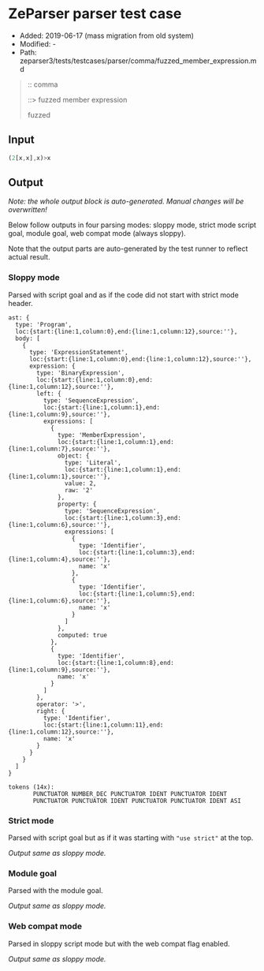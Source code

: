 # ZeParser parser test case

- Added: 2019-06-17 (mass migration from old system)
- Modified: -
- Path: zeparser3/tests/testcases/parser/comma/fuzzed_member_expression.md

> :: comma
>
> ::> fuzzed member expression
>
> fuzzed

## Input

`````js
(2[x,x],x)>x
`````

## Output

_Note: the whole output block is auto-generated. Manual changes will be overwritten!_

Below follow outputs in four parsing modes: sloppy mode, strict mode script goal, module goal, web compat mode (always sloppy).

Note that the output parts are auto-generated by the test runner to reflect actual result.

### Sloppy mode

Parsed with script goal and as if the code did not start with strict mode header.

`````
ast: {
  type: 'Program',
  loc:{start:{line:1,column:0},end:{line:1,column:12},source:''},
  body: [
    {
      type: 'ExpressionStatement',
      loc:{start:{line:1,column:0},end:{line:1,column:12},source:''},
      expression: {
        type: 'BinaryExpression',
        loc:{start:{line:1,column:0},end:{line:1,column:12},source:''},
        left: {
          type: 'SequenceExpression',
          loc:{start:{line:1,column:1},end:{line:1,column:9},source:''},
          expressions: [
            {
              type: 'MemberExpression',
              loc:{start:{line:1,column:1},end:{line:1,column:7},source:''},
              object: {
                type: 'Literal',
                loc:{start:{line:1,column:1},end:{line:1,column:1},source:''},
                value: 2,
                raw: '2'
              },
              property: {
                type: 'SequenceExpression',
                loc:{start:{line:1,column:3},end:{line:1,column:6},source:''},
                expressions: [
                  {
                    type: 'Identifier',
                    loc:{start:{line:1,column:3},end:{line:1,column:4},source:''},
                    name: 'x'
                  },
                  {
                    type: 'Identifier',
                    loc:{start:{line:1,column:5},end:{line:1,column:6},source:''},
                    name: 'x'
                  }
                ]
              },
              computed: true
            },
            {
              type: 'Identifier',
              loc:{start:{line:1,column:8},end:{line:1,column:9},source:''},
              name: 'x'
            }
          ]
        },
        operator: '>',
        right: {
          type: 'Identifier',
          loc:{start:{line:1,column:11},end:{line:1,column:12},source:''},
          name: 'x'
        }
      }
    }
  ]
}

tokens (14x):
       PUNCTUATOR NUMBER_DEC PUNCTUATOR IDENT PUNCTUATOR IDENT
       PUNCTUATOR PUNCTUATOR IDENT PUNCTUATOR PUNCTUATOR IDENT ASI
`````

### Strict mode

Parsed with script goal but as if it was starting with `"use strict"` at the top.

_Output same as sloppy mode._

### Module goal

Parsed with the module goal.

_Output same as sloppy mode._

### Web compat mode

Parsed in sloppy script mode but with the web compat flag enabled.

_Output same as sloppy mode._
